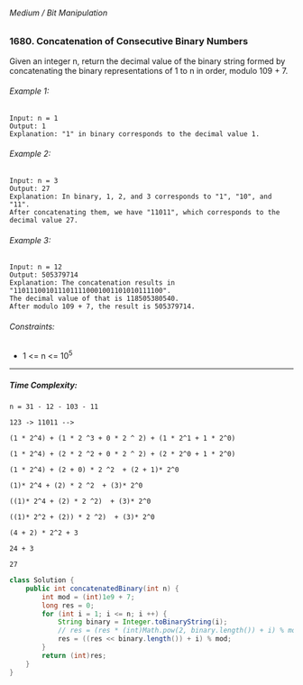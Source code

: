###### Medium / Bit Manipulation

### 1680. Concatenation of Consecutive Binary Numbers

Given an integer n, return the decimal value of the binary string formed by concatenating the binary representations of 1 to n in order, modulo 109 + 7.

 

###### Example 1:
```
Input: n = 1
Output: 1
Explanation: "1" in binary corresponds to the decimal value 1. 
```
###### Example 2:
```
Input: n = 3
Output: 27
Explanation: In binary, 1, 2, and 3 corresponds to "1", "10", and "11".
After concatenating them, we have "11011", which corresponds to the decimal value 27.
```
###### Example 3:
```
Input: n = 12
Output: 505379714
Explanation: The concatenation results in "1101110010111011110001001101010111100".
The decimal value of that is 118505380540.
After modulo 109 + 7, the result is 505379714.
```

###### Constraints:

* 1 <= n <= 10<sup>5</sup>

***

##### Time Complexity: 

```
n = 31 - 12 - 103 - 11

123 -> 11011 --> 

(1 * 2^4) + (1 * 2 ^3 + 0 * 2 ^ 2) + (1 * 2^1 + 1 * 2^0)

(1 * 2^4) + (2 * 2 ^2 + 0 * 2 ^ 2) + (2 * 2^0 + 1 * 2^0)

(1 * 2^4) + (2 + 0) * 2 ^2  + (2 + 1)* 2^0

(1)* 2^4 + (2) * 2 ^2  + (3)* 2^0

((1)* 2^4 + (2) * 2 ^2)  + (3)* 2^0

((1)* 2^2 + (2)) * 2 ^2)  + (3)* 2^0

(4 + 2) * 2^2 + 3

24 + 3 

27
```

```java
class Solution {
    public int concatenatedBinary(int n) {
        int mod = (int)1e9 + 7;
        long res = 0;
        for (int i = 1; i <= n; i ++) {
            String binary = Integer.toBinaryString(i);
            // res = (res * (int)Math.pow(2, binary.length()) + i) % mod;
            res = ((res << binary.length()) + i) % mod;
        }
        return (int)res;
    }
}
```
